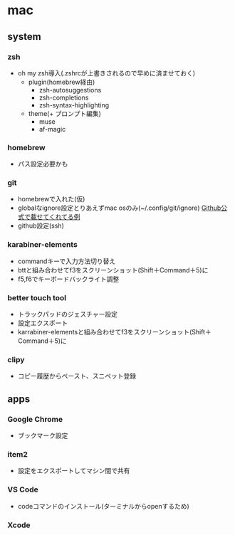 # mac

## system

### zsh

- oh my zsh導入(.zshrcが上書きされるので早めに済ませておく)
    - plugin(homebrew経由)
        - zsh-autosuggestions
        - zsh-completions
        - zsh-syntax-highlighting
    - theme(+ プロンプト編集)
        - muse
        - af-magic

### homebrew

- パス設定必要かも

### git

- homebrewで入れた(仮)
- globalなignore設定とりあえずmac osのみ(~/.config/git/ignore) [Github公式で載せてくれてる例](https://github.com/github/gitignore/tree/main/Global)
- github設定(ssh)

### karabiner-elements

- commandキーで入力方法切り替え
- bttと組み合わせてf3をスクリーンショット(Shift＋Command＋5)に
- f5,f6でキーボードバックライト調整

### better touch tool

- トラックパッドのジェスチャー設定
- 設定エクスポート
- karrabiner-elementsと組み合わせてf3をスクリーンショット(Shift＋Command＋5)に

### clipy

- コピー履歴からペースト、スニペット登録


## apps

### Google Chrome

- ブックマーク設定


### item2

- 設定をエクスポートしてマシン間で共有

### VS Code

- codeコマンドのインストール(ターミナルからopenするため)

### Xcode


